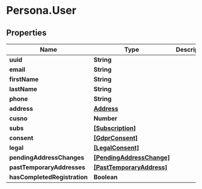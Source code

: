 # Persona.User

## Properties

Name | Type | Description | Notes
------------ | ------------- | ------------- | -------------
**uuid** | **String** |  | 
**email** | **String** |  | 
**firstName** | **String** |  | [optional] 
**lastName** | **String** |  | [optional] 
**phone** | **String** |  | [optional] 
**address** | [**Address**](Address.md) |  | [optional] 
**cusno** | **Number** |  | 
**subs** | [**[Subscription]**](Subscription.md) |  | 
**consent** | [**[GdprConsent]**](GdprConsent.md) |  | 
**legal** | [**[LegalConsent]**](LegalConsent.md) |  | 
**pendingAddressChanges** | [**[PendingAddressChange]**](PendingAddressChange.md) |  | [optional] 
**pastTemporaryAddresses** | [**[PastTemporaryAddress]**](PastTemporaryAddress.md) |  | 
**hasCompletedRegistration** | **Boolean** |  | 


